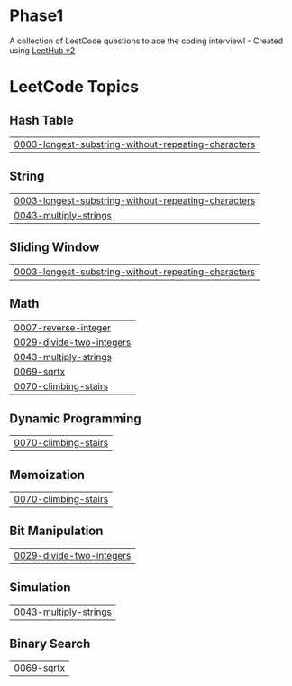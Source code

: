 # Phase1
A collection of LeetCode questions to ace the coding interview! - Created using [LeetHub v2](https://github.com/arunbhardwaj/LeetHub-2.0)

<!---LeetCode Topics Start-->
# LeetCode Topics
## Hash Table
|  |
| ------- |
| [0003-longest-substring-without-repeating-characters](https://github.com/Yasika-E/Phase1/tree/master/0003-longest-substring-without-repeating-characters) |
## String
|  |
| ------- |
| [0003-longest-substring-without-repeating-characters](https://github.com/Yasika-E/Phase1/tree/master/0003-longest-substring-without-repeating-characters) |
| [0043-multiply-strings](https://github.com/Yasika-E/Phase1/tree/master/0043-multiply-strings) |
## Sliding Window
|  |
| ------- |
| [0003-longest-substring-without-repeating-characters](https://github.com/Yasika-E/Phase1/tree/master/0003-longest-substring-without-repeating-characters) |
## Math
|  |
| ------- |
| [0007-reverse-integer](https://github.com/Yasika-E/Phase1/tree/master/0007-reverse-integer) |
| [0029-divide-two-integers](https://github.com/Yasika-E/Phase1/tree/master/0029-divide-two-integers) |
| [0043-multiply-strings](https://github.com/Yasika-E/Phase1/tree/master/0043-multiply-strings) |
| [0069-sqrtx](https://github.com/Yasika-E/Phase1/tree/master/0069-sqrtx) |
| [0070-climbing-stairs](https://github.com/Yasika-E/Phase1/tree/master/0070-climbing-stairs) |
## Dynamic Programming
|  |
| ------- |
| [0070-climbing-stairs](https://github.com/Yasika-E/Phase1/tree/master/0070-climbing-stairs) |
## Memoization
|  |
| ------- |
| [0070-climbing-stairs](https://github.com/Yasika-E/Phase1/tree/master/0070-climbing-stairs) |
## Bit Manipulation
|  |
| ------- |
| [0029-divide-two-integers](https://github.com/Yasika-E/Phase1/tree/master/0029-divide-two-integers) |
## Simulation
|  |
| ------- |
| [0043-multiply-strings](https://github.com/Yasika-E/Phase1/tree/master/0043-multiply-strings) |
## Binary Search
|  |
| ------- |
| [0069-sqrtx](https://github.com/Yasika-E/Phase1/tree/master/0069-sqrtx) |
<!---LeetCode Topics End-->